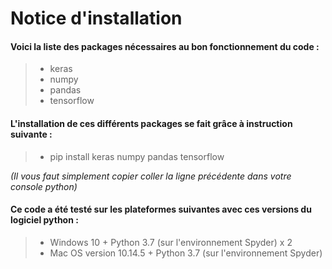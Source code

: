 # Notice d'installation

#### Voici la liste des packages nécessaires au bon fonctionnement du code :
>- keras
>- numpy
>- pandas
>- tensorflow

#### L'installation de ces différents packages se fait grâce à instruction suivante :
>- pip install keras numpy pandas tensorflow

_(Il vous faut simplement copier coller la ligne précédente dans votre console python)_

#### Ce code a été testé sur les plateformes suivantes avec ces versions du logiciel python :
>- Windows 10 + Python 3.7 (sur l'environnement Spyder) x 2
>- Mac OS version 10.14.5 + Python 3.7 (sur l'environnement Spyder)